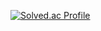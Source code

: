 
[![Solved.ac Profile](http://mazassumnida.wtf/api/generate_badge?boj=bconfiden2)](https://solved.ac/bconfiden2)

